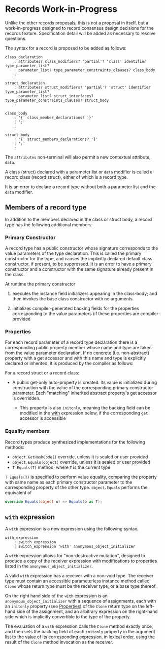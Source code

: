 # Records Work-in-Progress

Unlike the other records proposals, this is not a proposal in itself, but a work-in-progress designed to record consensus design
decisions for the records feature. Specification detail will be added as necessary to resolve questions.

The syntax for a record is proposed to be added as follows:

```antlr
class_declaration
    : attributes? class_modifiers? 'partial'? 'class' identifier type_parameter_list?
      parameter_list? type_parameter_constraints_clauses? class_body
    ;

struct_declaration
    : attributes? struct_modifiers? 'partial'? 'struct' identifier type_parameter_list?
      parameter_list? struct_interfaces? type_parameter_constraints_clauses? struct_body
    ;

class_body
    : '{' class_member_declarations? '}'
    | ';'
    ;

struct_body
    : '{' struct_members_declarations? '}'
    | ';'
    ;
```

The `attributes` non-terminal will also permit a new contextual attribute, `data`.

A class (struct) declared with a parameter list or `data` modifier is called a record class (record struct), either of which is a record type.

It is an error to declare a record type without both a parameter list and the `data` modifier.

## Members of a record type

In addition to the members declared in the class or struct body, a record type has the following additional members:

### Primary Constructor

A record type has a public constructor whose signature corresponds to the value parameters of the
type declaration. This is called the primary constructor for the type, and causes the implicitly
declared default class constructor, if present, to be suppressed. It is an error to have a primary
constructor and a constructor with the same signature already present in the class.

At runtime the primary constructor

1. executes the instance field initializers appearing in the class-body; and then
    invokes the base class constructor with no arguments.

1. initializes compiler-generated backing fields for the properties corresponding to the value parameters (if these properties are compiler-provided

### Properties

For each record parameter of a record type declaration there is a corresponding public property member whose name and type are taken from the value parameter declaration. If no concrete (i.e. non-abstract) property with a get accessor and with this name and type is explicitly declared or inherited, it is produced by the compiler as follows:

For a record struct or a record class:

* A public get-only auto-property is created. Its value is initialized during construction with the value of the corresponding primary constructor parameter. Each "matching" inherited abstract property's get accessor is overridden.

  * This property is also `initonly`, meaning the backing field can be modified in the [with](#With) expression below, if the corresponding `get` accessor is accessible

### Equality members

Record types produce synthesized implementations for the following methods:

* `object.GetHashCode()` override, unless it is sealed or user provided
* `object.Equals(object)` override, unless it is sealed or user provided
* `T Equals(T)` method, where `T` is the current type

`T Equals(T)` is specified to perform value equality, comparing the property with same name as
each primary constructor parameter to the corresponding property of the other type.
`object.Equals` performs the equivalent of

```C#
override Equals(object o) => Equals(o as T);
```

## `with` expression

A `with` expression is a new expression using the following syntax.

```antlr
with_expression
    : switch_expression
    | switch_expression 'with' anonymous_object_initializer
```

A `with` expression allows for "non-destructive mutation", designed to
produce a copy of the receiver expression with modifications to properties
listed in the `anonymous_object_initializer`.

A valid `with` expression has a receiver with a non-void type. The receiver type must contain an accessible
parameterless instance method called `Clone` whose return type must be the receiver type, or a base type thereof.

On the right hand side of the `with` expression is an `anonymous_object_initializer` with a
sequence of assignments, each with an `initonly` property (see [Properties](#Properties)) of the `Clone`
return type on the left-hand side of the assignment, and an arbitrary expression on the right-hand side which is 
implicitly convertible to the type of the property.

The evaluation of a `with` expression calls the `Clone` method exactly once,
and then sets the backing field of each `initonly` property in the argument list to 
the value of its corresponding expression, in lexical order, using the result of the `Clone` method
invocation as the receiver.

